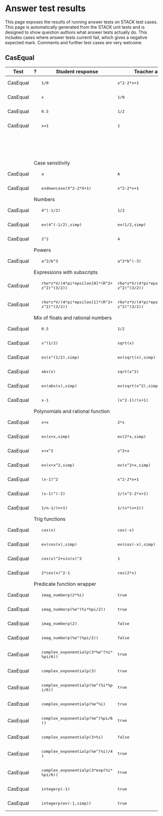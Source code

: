 # Answer test results

This page exposes the results of running answer tests on STACK test cases.  This page is automatically generated from the STACK unit tests and is designed to show question authors what answer tests actually do.  This includes cases where answer tests currentl fail, which gives a negative expected mark.  Comments and further test cases are very welcome.



<h2>CasEqual</h2><div class="no-overflow"><table class="flexible table table-striped table-hover generaltable generalbox stacktestsuite"><thead><tr><th class="header c0" scope="col">Test<div class="commands"></div></th><th class="header c1" scope="col">?<div class="commands"></div></th><th class="header c2" scope="col">Student response<div class="commands"></div></th><th class="header c3" scope="col">Teacher answer<div class="commands"></div></th><th class="header c4" scope="col">Opt<div class="commands"></div></th><th class="header c5" scope="col">Mark<div class="commands"></div></th><th class="header c6" scope="col">Answer note<div class="commands"></div></th>
</tr></thead><tbody>
<tr class="expectedfail">
  <td class="cell c0">CasEqual</td>
  <td class="cell c1"><span style="color:orange;"><i class="fa fa-adjust"></i></span></td>
  <td class="cell c2"><pre>1/0</pre></td>
  <td class="cell c3"><pre>x^2-2*x+1</pre></td>
  <td class="cell c4"></td>
  <td class="cell c5">-1</td>
  <td class="cell c6">ATCASEqual_STACKERROR_SAns.</td>
</tr>
<tr class="expectedfail">
  <td class="cell c0">CasEqual</td>
  <td class="cell c1"><span style="color:orange;"><i class="fa fa-adjust"></i></span></td>
  <td class="cell c2"><pre>x</pre></td>
  <td class="cell c3"><pre>1/0</pre></td>
  <td class="cell c4"></td>
  <td class="cell c5">-1</td>
  <td class="cell c6">ATCASEqual_STACKERROR_TAns.</td>
</tr>
<tr class="pass">
  <td class="cell c0">CasEqual</td>
  <td class="cell c1"><span style="color:green;"><i class="fa fa-check"></i></span></td>
  <td class="cell c2"><pre>0.5</pre></td>
  <td class="cell c3"><pre>1/2</pre></td>
  <td class="cell c4"><pre>x</pre></td>
  <td class="cell c5">0</td>
  <td class="cell c6">ATCASEqual (AlgEquiv-true).</td>
</tr>
<tr class="pass">
  <td class="cell c0">CasEqual</td>
  <td class="cell c1"><span style="color:green;"><i class="fa fa-check"></i></span></td>
  <td class="cell c2"><pre>x=1</pre></td>
  <td class="cell c3"><pre>1</pre></td>
  <td class="cell c4"></td>
  <td class="cell c5">0</td>
  <td class="cell c6">ATCASEqual ATAlgEquiv_TA_not_equation.</td>
</tr>
<tr class="pass">
  <td class="cell c0"><td colspan="2"></td></td>
  <td class="cell c1"><td colspan="4">You have entered an equation, but an equation is not expected here. You may have typed something like "y=2*x+1" when you only needed to type "2*x+1".</td></td>
</tr>
<tr class="notes">
  <td class="cell c0"><td colspan="6">Case sensitivity</td></td>
</tr>
<tr class="pass">
  <td class="cell c0">CasEqual</td>
  <td class="cell c1"><span style="color:green;"><i class="fa fa-check"></i></span></td>
  <td class="cell c2"><pre>a</pre></td>
  <td class="cell c3"><pre>A</pre></td>
  <td class="cell c4"></td>
  <td class="cell c5">0</td>
  <td class="cell c6">ATCASEqual_false.</td>
</tr>
<tr class="pass">
  <td class="cell c0">CasEqual</td>
  <td class="cell c1"><span style="color:green;"><i class="fa fa-check"></i></span></td>
  <td class="cell c2"><pre>exdowncase(X^2-2*X+1)</pre></td>
  <td class="cell c3"><pre>x^2-2*x+1</pre></td>
  <td class="cell c4"></td>
  <td class="cell c5">1</td>
  <td class="cell c6">ATCASEqual_true.</td>
</tr>
<tr class="notes">
  <td class="cell c0"><td colspan="6">Numbers</td></td>
</tr>
<tr class="pass">
  <td class="cell c0">CasEqual</td>
  <td class="cell c1"><span style="color:green;"><i class="fa fa-check"></i></span></td>
  <td class="cell c2"><pre>4^(-1/2)</pre></td>
  <td class="cell c3"><pre>1/2</pre></td>
  <td class="cell c4"></td>
  <td class="cell c5">0</td>
  <td class="cell c6">ATCASEqual (AlgEquiv-true).</td>
</tr>
<tr class="pass">
  <td class="cell c0">CasEqual</td>
  <td class="cell c1"><span style="color:green;"><i class="fa fa-check"></i></span></td>
  <td class="cell c2"><pre>ev(4^(-1/2),simp)</pre></td>
  <td class="cell c3"><pre>ev(1/2,simp)</pre></td>
  <td class="cell c4"></td>
  <td class="cell c5">1</td>
  <td class="cell c6">ATCASEqual_true.</td>
</tr>
<tr class="pass">
  <td class="cell c0">CasEqual</td>
  <td class="cell c1"><span style="color:green;"><i class="fa fa-check"></i></span></td>
  <td class="cell c2"><pre>2^2</pre></td>
  <td class="cell c3"><pre>4</pre></td>
  <td class="cell c4"></td>
  <td class="cell c5">0</td>
  <td class="cell c6">ATCASEqual (AlgEquiv-true).</td>
</tr>
<tr class="notes">
  <td class="cell c0"><td colspan="6">Powers</td></td>
</tr>
<tr class="pass">
  <td class="cell c0">CasEqual</td>
  <td class="cell c1"><span style="color:green;"><i class="fa fa-check"></i></span></td>
  <td class="cell c2"><pre>a^2/b^3</pre></td>
  <td class="cell c3"><pre>a^2*b^(-3)</pre></td>
  <td class="cell c4"></td>
  <td class="cell c5">0</td>
  <td class="cell c6">ATCASEqual (AlgEquiv-true).</td>
</tr>
<tr class="notes">
  <td class="cell c0"><td colspan="6">Expressions with subscripts</td></td>
</tr>
<tr class="pass">
  <td class="cell c0">CasEqual</td>
  <td class="cell c1"><span style="color:green;"><i class="fa fa-check"></i></span></td>
  <td class="cell c2"><pre>rho*z*V/(4*pi*epsilon[0]*(R^2+
z^2)^(3/2))</pre></td>
  <td class="cell c3"><pre>rho*z*V/(4*pi*epsilon[0]*(R^2+
z^2)^(3/2))</pre></td>
  <td class="cell c4"></td>
  <td class="cell c5">1</td>
  <td class="cell c6">ATCASEqual_true.</td>
</tr>
<tr class="pass">
  <td class="cell c0">CasEqual</td>
  <td class="cell c1"><span style="color:green;"><i class="fa fa-check"></i></span></td>
  <td class="cell c2"><pre>rho*z*V/(4*pi*epsilon[1]*(R^2+
z^2)^(3/2))</pre></td>
  <td class="cell c3"><pre>rho*z*V/(4*pi*epsilon[0]*(R^2+
z^2)^(3/2))</pre></td>
  <td class="cell c4"></td>
  <td class="cell c5">0</td>
  <td class="cell c6">ATCASEqual_false.</td>
</tr>
<tr class="notes">
  <td class="cell c0"><td colspan="6">Mix of floats and rational numbers</td></td>
</tr>
<tr class="pass">
  <td class="cell c0">CasEqual</td>
  <td class="cell c1"><span style="color:green;"><i class="fa fa-check"></i></span></td>
  <td class="cell c2"><pre>0.5</pre></td>
  <td class="cell c3"><pre>1/2</pre></td>
  <td class="cell c4"></td>
  <td class="cell c5">0</td>
  <td class="cell c6">ATCASEqual (AlgEquiv-true).</td>
</tr>
<tr class="pass">
  <td class="cell c0">CasEqual</td>
  <td class="cell c1"><span style="color:green;"><i class="fa fa-check"></i></span></td>
  <td class="cell c2"><pre>x^(1/2)</pre></td>
  <td class="cell c3"><pre>sqrt(x)</pre></td>
  <td class="cell c4"></td>
  <td class="cell c5">0</td>
  <td class="cell c6">ATCASEqual (AlgEquiv-true).</td>
</tr>
<tr class="pass">
  <td class="cell c0">CasEqual</td>
  <td class="cell c1"><span style="color:green;"><i class="fa fa-check"></i></span></td>
  <td class="cell c2"><pre>ev(x^(1/2),simp)</pre></td>
  <td class="cell c3"><pre>ev(sqrt(x),simp)</pre></td>
  <td class="cell c4"></td>
  <td class="cell c5">1</td>
  <td class="cell c6">ATCASEqual_true.</td>
</tr>
<tr class="pass">
  <td class="cell c0">CasEqual</td>
  <td class="cell c1"><span style="color:green;"><i class="fa fa-check"></i></span></td>
  <td class="cell c2"><pre>abs(x)</pre></td>
  <td class="cell c3"><pre>sqrt(x^2)</pre></td>
  <td class="cell c4"></td>
  <td class="cell c5">0</td>
  <td class="cell c6">ATCASEqual (AlgEquiv-true).</td>
</tr>
<tr class="pass">
  <td class="cell c0">CasEqual</td>
  <td class="cell c1"><span style="color:green;"><i class="fa fa-check"></i></span></td>
  <td class="cell c2"><pre>ev(abs(x),simp)</pre></td>
  <td class="cell c3"><pre>ev(sqrt(x^2),simp)</pre></td>
  <td class="cell c4"></td>
  <td class="cell c5">1</td>
  <td class="cell c6">ATCASEqual_true.</td>
</tr>
<tr class="pass">
  <td class="cell c0">CasEqual</td>
  <td class="cell c1"><span style="color:green;"><i class="fa fa-check"></i></span></td>
  <td class="cell c2"><pre>x-1</pre></td>
  <td class="cell c3"><pre>(x^2-1)/(x+1)</pre></td>
  <td class="cell c4"></td>
  <td class="cell c5">0</td>
  <td class="cell c6">ATCASEqual (AlgEquiv-true).</td>
</tr>
<tr class="notes">
  <td class="cell c0"><td colspan="6">Polynomials and rational function</td></td>
</tr>
<tr class="pass">
  <td class="cell c0">CasEqual</td>
  <td class="cell c1"><span style="color:green;"><i class="fa fa-check"></i></span></td>
  <td class="cell c2"><pre>x+x</pre></td>
  <td class="cell c3"><pre>2*x</pre></td>
  <td class="cell c4"></td>
  <td class="cell c5">0</td>
  <td class="cell c6">ATCASEqual (AlgEquiv-true).</td>
</tr>
<tr class="pass">
  <td class="cell c0">CasEqual</td>
  <td class="cell c1"><span style="color:green;"><i class="fa fa-check"></i></span></td>
  <td class="cell c2"><pre>ev(x+x,simp)</pre></td>
  <td class="cell c3"><pre>ev(2*x,simp)</pre></td>
  <td class="cell c4"></td>
  <td class="cell c5">1</td>
  <td class="cell c6">ATCASEqual_true.</td>
</tr>
<tr class="pass">
  <td class="cell c0">CasEqual</td>
  <td class="cell c1"><span style="color:green;"><i class="fa fa-check"></i></span></td>
  <td class="cell c2"><pre>x+x^2</pre></td>
  <td class="cell c3"><pre>x^2+x</pre></td>
  <td class="cell c4"></td>
  <td class="cell c5">0</td>
  <td class="cell c6">ATCASEqual (AlgEquiv-true).</td>
</tr>
<tr class="pass">
  <td class="cell c0">CasEqual</td>
  <td class="cell c1"><span style="color:green;"><i class="fa fa-check"></i></span></td>
  <td class="cell c2"><pre>ev(x+x^2,simp)</pre></td>
  <td class="cell c3"><pre>ev(x^2+x,simp)</pre></td>
  <td class="cell c4"></td>
  <td class="cell c5">1</td>
  <td class="cell c6">ATCASEqual_true.</td>
</tr>
<tr class="pass">
  <td class="cell c0">CasEqual</td>
  <td class="cell c1"><span style="color:green;"><i class="fa fa-check"></i></span></td>
  <td class="cell c2"><pre>(x-1)^2</pre></td>
  <td class="cell c3"><pre>x^2-2*x+1</pre></td>
  <td class="cell c4"></td>
  <td class="cell c5">0</td>
  <td class="cell c6">ATCASEqual (AlgEquiv-true).</td>
</tr>
<tr class="pass">
  <td class="cell c0">CasEqual</td>
  <td class="cell c1"><span style="color:green;"><i class="fa fa-check"></i></span></td>
  <td class="cell c2"><pre>(x-1)^(-2)</pre></td>
  <td class="cell c3"><pre>1/(x^2-2*x+1)</pre></td>
  <td class="cell c4"></td>
  <td class="cell c5">0</td>
  <td class="cell c6">ATCASEqual (AlgEquiv-true).</td>
</tr>
<tr class="pass">
  <td class="cell c0">CasEqual</td>
  <td class="cell c1"><span style="color:green;"><i class="fa fa-check"></i></span></td>
  <td class="cell c2"><pre>1/n-1/(n+1)</pre></td>
  <td class="cell c3"><pre>1/(n*(n+1))</pre></td>
  <td class="cell c4"></td>
  <td class="cell c5">0</td>
  <td class="cell c6">ATCASEqual (AlgEquiv-true).</td>
</tr>
<tr class="notes">
  <td class="cell c0"><td colspan="6">Trig functions</td></td>
</tr>
<tr class="pass">
  <td class="cell c0">CasEqual</td>
  <td class="cell c1"><span style="color:green;"><i class="fa fa-check"></i></span></td>
  <td class="cell c2"><pre>cos(x)</pre></td>
  <td class="cell c3"><pre>cos(-x)</pre></td>
  <td class="cell c4"></td>
  <td class="cell c5">0</td>
  <td class="cell c6">ATCASEqual (AlgEquiv-true).</td>
</tr>
<tr class="pass">
  <td class="cell c0">CasEqual</td>
  <td class="cell c1"><span style="color:green;"><i class="fa fa-check"></i></span></td>
  <td class="cell c2"><pre>ev(cos(x),simp)</pre></td>
  <td class="cell c3"><pre>ev(cos(-x),simp)</pre></td>
  <td class="cell c4"></td>
  <td class="cell c5">1</td>
  <td class="cell c6">ATCASEqual_true.</td>
</tr>
<tr class="pass">
  <td class="cell c0">CasEqual</td>
  <td class="cell c1"><span style="color:green;"><i class="fa fa-check"></i></span></td>
  <td class="cell c2"><pre>cos(x)^2+sin(x)^2</pre></td>
  <td class="cell c3"><pre>1</pre></td>
  <td class="cell c4"></td>
  <td class="cell c5">0</td>
  <td class="cell c6">ATCASEqual (AlgEquiv-true).</td>
</tr>
<tr class="pass">
  <td class="cell c0">CasEqual</td>
  <td class="cell c1"><span style="color:green;"><i class="fa fa-check"></i></span></td>
  <td class="cell c2"><pre>2*cos(x)^2-1</pre></td>
  <td class="cell c3"><pre>cos(2*x)</pre></td>
  <td class="cell c4"></td>
  <td class="cell c5">0</td>
  <td class="cell c6">ATCASEqual (AlgEquiv-true).</td>
</tr>
<tr class="notes">
  <td class="cell c0"><td colspan="6">Predicate function wrapper</td></td>
</tr>
<tr class="pass">
  <td class="cell c0">CasEqual</td>
  <td class="cell c1"><span style="color:green;"><i class="fa fa-check"></i></span></td>
  <td class="cell c2"><pre>imag_numberp(2*%i)</pre></td>
  <td class="cell c3"><pre>true</pre></td>
  <td class="cell c4"></td>
  <td class="cell c5">1</td>
  <td class="cell c6">ATCASEqual_true.</td>
</tr>
<tr class="pass">
  <td class="cell c0">CasEqual</td>
  <td class="cell c1"><span style="color:green;"><i class="fa fa-check"></i></span></td>
  <td class="cell c2"><pre>imag_numberp(%e^(%i*%pi/2))</pre></td>
  <td class="cell c3"><pre>true</pre></td>
  <td class="cell c4"></td>
  <td class="cell c5">1</td>
  <td class="cell c6">ATCASEqual_true.</td>
</tr>
<tr class="pass">
  <td class="cell c0">CasEqual</td>
  <td class="cell c1"><span style="color:green;"><i class="fa fa-check"></i></span></td>
  <td class="cell c2"><pre>imag_numberp(2)</pre></td>
  <td class="cell c3"><pre>false</pre></td>
  <td class="cell c4"></td>
  <td class="cell c5">1</td>
  <td class="cell c6">ATCASEqual_true.</td>
</tr>
<tr class="pass">
  <td class="cell c0">CasEqual</td>
  <td class="cell c1"><span style="color:green;"><i class="fa fa-check"></i></span></td>
  <td class="cell c2"><pre>imag_numberp(%e^(%pi/2))</pre></td>
  <td class="cell c3"><pre>false</pre></td>
  <td class="cell c4"></td>
  <td class="cell c5">1</td>
  <td class="cell c6">ATCASEqual_true.</td>
</tr>
<tr class="pass">
  <td class="cell c0">CasEqual</td>
  <td class="cell c1"><span style="color:green;"><i class="fa fa-check"></i></span></td>
  <td class="cell c2"><pre>complex_exponentialp(3*%e^(%i*
%pi/6))</pre></td>
  <td class="cell c3"><pre>true</pre></td>
  <td class="cell c4"></td>
  <td class="cell c5">1</td>
  <td class="cell c6">ATCASEqual_true.</td>
</tr>
<tr class="pass">
  <td class="cell c0">CasEqual</td>
  <td class="cell c1"><span style="color:green;"><i class="fa fa-check"></i></span></td>
  <td class="cell c2"><pre>complex_exponentialp(3)</pre></td>
  <td class="cell c3"><pre>true</pre></td>
  <td class="cell c4"></td>
  <td class="cell c5">1</td>
  <td class="cell c6">ATCASEqual_true.</td>
</tr>
<tr class="pass">
  <td class="cell c0">CasEqual</td>
  <td class="cell c1"><span style="color:green;"><i class="fa fa-check"></i></span></td>
  <td class="cell c2"><pre>complex_exponentialp(%e^(%i*%p
i/6))</pre></td>
  <td class="cell c3"><pre>true</pre></td>
  <td class="cell c4"></td>
  <td class="cell c5">1</td>
  <td class="cell c6">ATCASEqual_true.</td>
</tr>
<tr class="pass">
  <td class="cell c0">CasEqual</td>
  <td class="cell c1"><span style="color:green;"><i class="fa fa-check"></i></span></td>
  <td class="cell c2"><pre>complex_exponentialp(%e^%i)</pre></td>
  <td class="cell c3"><pre>true</pre></td>
  <td class="cell c4"></td>
  <td class="cell c5">1</td>
  <td class="cell c6">ATCASEqual_true.</td>
</tr>
<tr class="pass">
  <td class="cell c0">CasEqual</td>
  <td class="cell c1"><span style="color:green;"><i class="fa fa-check"></i></span></td>
  <td class="cell c2"><pre>complex_exponentialp(%e^(%pi/6
))</pre></td>
  <td class="cell c3"><pre>true</pre></td>
  <td class="cell c4"></td>
  <td class="cell c5">1</td>
  <td class="cell c6">ATCASEqual_true.</td>
</tr>
<tr class="pass">
  <td class="cell c0">CasEqual</td>
  <td class="cell c1"><span style="color:green;"><i class="fa fa-check"></i></span></td>
  <td class="cell c2"><pre>complex_exponentialp(3+%i)</pre></td>
  <td class="cell c3"><pre>false</pre></td>
  <td class="cell c4"></td>
  <td class="cell c5">1</td>
  <td class="cell c6">ATCASEqual_true.</td>
</tr>
<tr class="pass">
  <td class="cell c0">CasEqual</td>
  <td class="cell c1"><span style="color:green;"><i class="fa fa-check"></i></span></td>
  <td class="cell c2"><pre>complex_exponentialp(%e^(%i)/4
)</pre></td>
  <td class="cell c3"><pre>true</pre></td>
  <td class="cell c4"></td>
  <td class="cell c5">1</td>
  <td class="cell c6">ATCASEqual_true.</td>
</tr>
<tr class="pass">
  <td class="cell c0">CasEqual</td>
  <td class="cell c1"><span style="color:green;"><i class="fa fa-check"></i></span></td>
  <td class="cell c2"><pre>complex_exponentialp(3*exp(%i*
%pi/6))</pre></td>
  <td class="cell c3"><pre>true</pre></td>
  <td class="cell c4"></td>
  <td class="cell c5">1</td>
  <td class="cell c6">ATCASEqual_true.</td>
</tr>
<tr class="pass">
  <td class="cell c0">CasEqual</td>
  <td class="cell c1"><span style="color:green;"><i class="fa fa-check"></i></span></td>
  <td class="cell c2"><pre>integerp(-1)</pre></td>
  <td class="cell c3"><pre>true</pre></td>
  <td class="cell c4"></td>
  <td class="cell c5">0</td>
  <td class="cell c6">ATCASEqual_false.</td>
</tr>
<tr class="pass">
  <td class="cell c0">CasEqual</td>
  <td class="cell c1"><span style="color:green;"><i class="fa fa-check"></i></span></td>
  <td class="cell c2"><pre>integerp(ev(-1,simp))</pre></td>
  <td class="cell c3"><pre>true</pre></td>
  <td class="cell c4"></td>
  <td class="cell c5">1</td>
  <td class="cell c6">ATCASEqual_true.</td>
</tr></tbody></table></div>